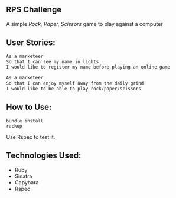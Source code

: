 RPS Challenge
-------

A simple _Rock, Paper, Scissors_ game to play against a computer

User Stories:
-------
```sh
As a marketeer
So that I can see my name in lights
I would like to register my name before playing an online game

As a marketeer
So that I can enjoy myself away from the daily grind
I would like to be able to play rock/paper/scissors
```

How to Use:
-------

```
bundle install
rackup
```

Use Rspec to test it.

Technologies Used:
-------
* Ruby
* Sinatra
* Capybara
* Rspec

